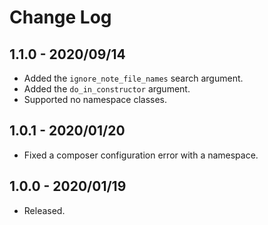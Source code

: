 # Change Log

## 1.1.0 - 2020/09/14
- Added the `ignore_note_file_names` search argument.
- Added the `do_in_constructor` argument.
- Supported no namespace classes.

## 1.0.1 - 2020/01/20
- Fixed a composer configuration error with a namespace.

## 1.0.0 - 2020/01/19
- Released.
